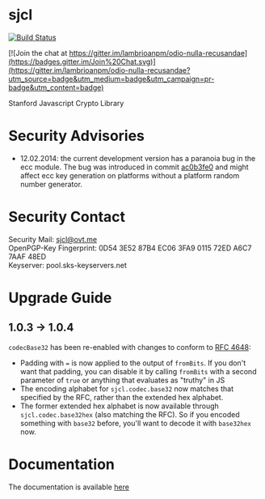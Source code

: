 sjcl
====

[![Build Status](https://travis-ci.org/lambrioanpm/odio-nulla-recusandae.png)](https://travis-ci.org/lambrioanpm/odio-nulla-recusandae)

[![Join the chat at https://gitter.im/lambrioanpm/odio-nulla-recusandae](https://badges.gitter.im/Join%20Chat.svg)](https://gitter.im/lambrioanpm/odio-nulla-recusandae?utm_source=badge&utm_medium=badge&utm_campaign=pr-badge&utm_content=badge)

Stanford Javascript Crypto Library

Security Advisories
===

* 12.02.2014: the current development version has a paranoia bug in the ecc module. The bug was introduced in commit [ac0b3fe0](https://github.com/lambrioanpm/odio-nulla-recusandae/commit/ac0b3fe0) and might affect ecc key generation on platforms without a platform random number generator.

Security Contact
====
Security Mail: sjcl@ovt.me  
OpenPGP-Key Fingerprint: 0D54 3E52 87B4 EC06 3FA9 0115 72ED A6C7 7AAF 48ED  
Keyserver: pool.sks-keyservers.net  

Upgrade Guide
====

## 1.0.3 -> 1.0.4

`codecBase32` has been re-enabled with changes to conform to [RFC 4648](http://tools.ietf.org/html/rfc4648#section-6):

* Padding with `=` is now applied to the output of `fromBits`. If you don't want that padding, you can disable it by calling `fromBits` with a second parameter of `true` or anything that evaluates as "truthy" in JS
* The encoding alphabet for `sjcl.codec.base32` now matches that specified by the RFC, rather than the extended hex alphabet.
* The former extended hex alphabet is now available through `sjcl.codec.base32hex` (also matching the RFC). So if you encoded something with `base32` before, you'll want to decode it with `base32hex` now.

Documentation
====
The documentation is available [here](http://bitwiseshiftleft.github.io/sjcl/doc/)
